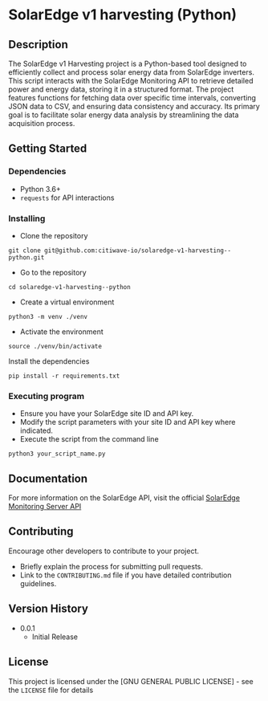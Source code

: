 # SolarEdge v1 harvesting (Python)

## Description
The SolarEdge v1 Harvesting project is a Python-based tool designed to efficiently collect and process solar energy data from SolarEdge inverters.
This script interacts with the SolarEdge Monitoring API to retrieve detailed power and energy data, storing it in a structured format.
The project features functions for fetching data over specific time intervals, converting JSON data to CSV, and ensuring data consistency and accuracy.
Its primary goal is to facilitate solar energy data analysis by streamlining the data acquisition process.

## Getting Started

### Dependencies
- Python 3.6+
- `requests` for API interactions

### Installing
- Clone the repository 
```shell
git clone git@github.com:citiwave-io/solaredge-v1-harvesting--python.git
```
- Go to the repository
```shell
cd solaredge-v1-harvesting--python
```
- Create a virtual environment

```shell
python3 -m venv ./venv
```
- Activate the environment
```shell
source ./venv/bin/activate
```
Install the dependencies
```shell
pip install -r requirements.txt
```

### Executing program
- Ensure you have your SolarEdge site ID and API key.  
- Modify the script parameters with your site ID and API key where indicated.  
- Execute the script from the command line
```shell
python3 your_script_name.py
```

## Documentation
For more information on the SolarEdge API, visit the official [SolarEdge Monitoring Server API](https://knowledge-center.solaredge.com/sites/kc/files/se_monitoring_api.pdf)

## Contributing
Encourage other developers to contribute to your project.
- Briefly explain the process for submitting pull requests.
- Link to the `CONTRIBUTING.md` file if you have detailed contribution guidelines.

## Version History
- 0.0.1
    - Initial Release

## License
This project is licensed under the [GNU GENERAL PUBLIC LICENSE] - see the `LICENSE` file for details

